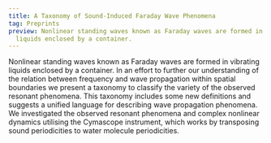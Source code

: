 ```yaml
---
title: A Taxonomy of Sound-Induced Faraday Wave Phenomena
tag: Preprints
preview: Nonlinear standing waves known as Faraday waves are formed in vibrating
  liquids enclosed by a container.
---
```

Nonlinear standing waves known as Faraday waves are formed in vibrating liquids enclosed by a container. In an effort to further our understanding of the relation between frequency and wave propagation within spatial boundaries we present a taxonomy to classify the variety of the observed resonant phenomena. This taxonomy includes some new definitions and suggests a unified language for describing wave propagation phenomena. We investigated the observed resonant phenomena and complex nonlinear dynamics utilising the Cymascope instrument, which works by transposing sound periodicities to water molecule periodicities.
